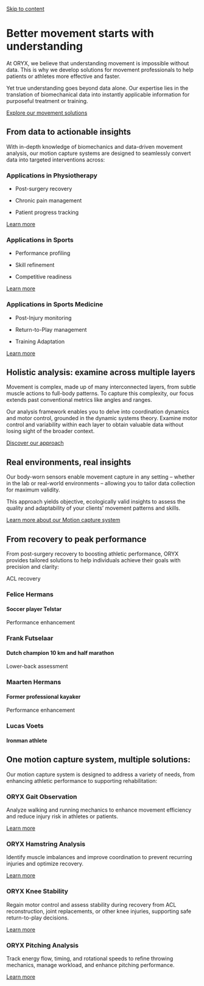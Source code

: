 [Skip to content](https://oryxmovementsolutions.com/#content)

# Better movement starts with understanding

At ORYX, we believe that understanding movement is impossible without data. This is why we develop solutions for movement professionals to help patients or athletes more effective and faster.

Yet true understanding goes beyond data alone. Our expertise lies in the translation of biomechanical data into instantly applicable information for purposeful treatment or training.

[Explore our movement solutions](https://oryxmovementsolutions.com/movement-analysis-solutions/)

## From data to actionable insights

With in-depth knowledge of biomechanics and data-driven movement analysis, our motion capture systems are designed to seamlessly convert data into targeted interventions across:

### Applications in Physiotherapy

- Post-surgery recovery

- Chronic pain management

- Patient progress tracking


[Learn more](https://oryxmovementsolutions.com/motion-capture-systems-for-physiotherapy/)

### Applications in Sports

- Performance profiling

- Skill refinement

- Competitive readiness


[Learn more](https://oryxmovementsolutions.com/motion-capture-systems-for-sports/)

### Applications in Sports Medicine

- Post-Injury monitoring

- Return-to-Play management

- Training Adaptation


[Learn more](https://oryxmovementsolutions.com/motion-capture-systems-for-sports-medicine/)

## Holistic analysis: examine across multiple layers

Movement is complex, made up of many interconnected layers, from subtle muscle actions to full-body patterns. To capture this complexity, our focus extends past conventional metrics like angles and ranges.

Our analysis framework enables you to delve into coordination dynamics and motor control, grounded in the dynamic systems theory. Examine motor control and variability within each layer to obtain valuable data without losing sight of the broader context.

[Discover our approach](https://oryxmovementsolutions.com/our-approach/)

## Real environments, real insights

Our body-worn sensors enable movement capture in any setting – whether in the lab or real-world environments – allowing you to tailor data collection for maximum validity.

This approach yields objective, ecologically valid insights to assess the quality and adaptability of your clients’ movement patterns and skills.

[Learn more about our Motion capture system](https://oryxmovementsolutions.com/motion-capture-system/)

## From recovery to peak performance

From post-surgery recovery to boosting athletic performance, ORYX provides tailored solutions to help individuals achieve their goals with precision and clarity:

ACL recovery

### Felice Hermans

#### Soccer player Telstar

Performance enhancement

### Frank Futselaar

#### Dutch champion 10 km and half marathon

Lower-back assessment

### Maarten Hermans

#### Former professional kayaker

Performance enhancement

### Lucas Voets

#### Ironman athlete

## One motion capture system, multiple solutions:

Our motion capture system is designed to address a variety of needs, from enhancing athletic performance to supporting rehabilitation:

### ORYX Gait Observation

Analyze walking and running mechanics to enhance movement efficiency and reduce injury risk in athletes or patients.

[Learn more](https://oryxmovementsolutions.com/oryxgo/)

### ORYX Hamstring Analysis

Identify muscle imbalances and improve coordination to prevent recurring injuries and optimize recovery.

[Learn more](https://oryxmovementsolutions.com/oryx-hamstring-analysis/)

### ORYX Knee Stability

Regain motor control and assess stability during recovery from ACL reconstruction, joint replacements, or other knee injuries, supporting safe return-to-play decisions.

[Learn more](https://oryxmovementsolutions.com/oryx-knee-stability/)

### ORYX Pitching Analysis

Track energy flow, timing, and rotational speeds to refine throwing mechanics, manage workload, and enhance pitching performance.

[Learn more](https://oryxmovementsolutions.com/oryx-pitching-analysis/)